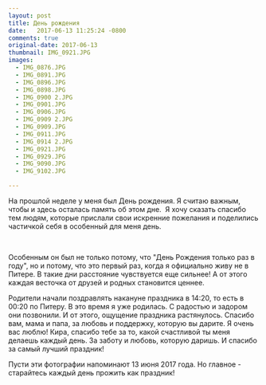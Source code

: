 ```yaml
---
layout: post
title: День рождения
date:   2017-06-13 11:25:24 -0800
comments: true
original-date: 2017-06-13
thumbnail: IMG_0921.JPG
images:
  - IMG_0876.JPG
  - IMG_0891.JPG
  - IMG_0896.JPG
  - IMG_0898.JPG
  - IMG_0900 2.JPG
  - IMG_0901.JPG
  - IMG_0906.JPG
  - IMG_0909 2.JPG
  - IMG_0909.JPG
  - IMG_0911.JPG
  - IMG_0914 2.JPG
  - IMG_0921.JPG
  - IMG_0929.JPG
  - IMG_9090.JPG
  - IMG_9102.JPG

---
```


На прошлой неделе у меня был День рождения. Я считаю важным, чтобы и здесь осталась память об этом дне. 
Я хочу сказать спасибо тем людям, которые прислали свои искренние пожелания и поделились частичкой себя в особенный для меня день.

<!--separate--> 

Особенным он был не только потому, что "День Рождения только раз в году", но и потому, что это первый раз, когда я официально живу не в Питере. В такие дни расстояние чувствуется еще сильнее! А от этого каждая весточка от друзей и родных становится ценнее.

Родители начали поздравлять накануне праздника в 14:20, то есть в 00:20 по Питеру. В это время я уже родилась. С радостью и задором они позвонили. И от этого, ощущение праздника растянулось. Спасибо вам, мама и папа, за любовь и поддержку, которую вы дарите. Я очень вас люблю!
Кира, спасибо тебе за то, какой счастливой ты меня делаешь каждый день. За заботу и любовь, которую даришь. И спасибо за самый лучший праздник!

Пусти эти фотографии напоминают 13 июня 2017 года. Но главное - старайтесь каждый день прожить как праздник! 